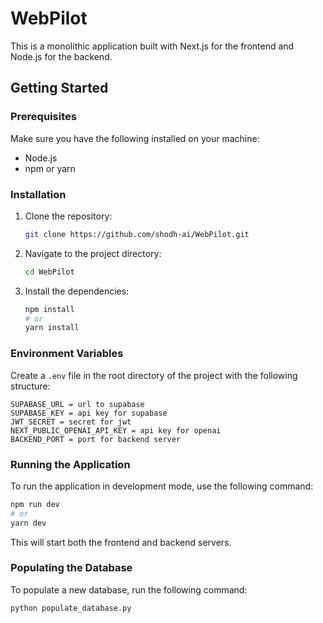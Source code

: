 # WebPilot

This is a monolithic application built with Next.js for the frontend and Node.js for the backend.

## Getting Started

### Prerequisites

Make sure you have the following installed on your machine:

- Node.js
- npm or yarn

### Installation

1. Clone the repository:
   ```bash
   git clone https://github.com/shodh-ai/WebPilot.git
   ```
2. Navigate to the project directory:
   ```bash
   cd WebPilot
   ```
3. Install the dependencies:
   ```bash
   npm install
   # or
   yarn install
   ```

### Environment Variables

Create a `.env` file in the root directory of the project with the following structure:
```
SUPABASE_URL = url to supabase
SUPABASE_KEY = api key for supabase
JWT_SECRET = secret for jwt
NEXT_PUBLIC_OPENAI_API_KEY = api key for openai
BACKEND_PORT = port for backend server
```

### Running the Application

To run the application in development mode, use the following command:
```bash
npm run dev
# or
yarn dev
```
This will start both the frontend and backend servers.

### Populating the Database

To populate a new database, run the following command:
```bash
python populate_database.py
```
